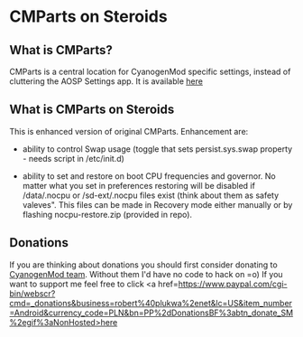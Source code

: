 CMParts on Steroids
===================

What is CMParts?
----------------
CMParts is a central location for CyanogenMod specific settings, instead of cluttering the AOSP Settings app.
It is available <a href=http://github.com/CyanogenMod/android_packages_apps_CMParts>here</a>

What is CMParts on Steroids
---------------------------
This is enhanced version of original CMParts.
Enhancement are:
* ability to control Swap usage (toggle that sets persist.sys.swap property - needs script in /etc/init.d)

* ability to set and restore on boot CPU frequencies and governor. No matter what you set in preferences restoring will be disabled if /data/.nocpu or /sd-ext/.nocpu files exist (think about them as safety valeves". This files can be made in Recovery mode either manually or by flashing nocpu-restore.zip (provided in repo).


Donations
---------
If you are thinking about donations you should first consider donating to <a href=http://www.cyanogenmod.com/>CyanogenMod team</a>. Without them I'd have no code to hack on =o)
If you want to support me feel free to click <a href=https://www.paypal.com/cgi-bin/webscr?cmd=_donations&business=robert%40plukwa%2enet&lc=US&item_number=Android&currency_code=PLN&bn=PP%2dDonationsBF%3abtn_donate_SM%2egif%3aNonHosted>here</a>

